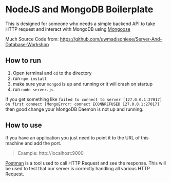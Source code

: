 # NodeJS and MongoDB Boilerplate

This is designed for someone who needs a simple backend API to take HTTP request and interact with MongoDB using [Mongoose](http://mongoosejs.com/)

Much Source Code from: https://github.com/uwmadisonieee/Server-And-Database-Workshop 

## How to run

1. Open terminal and `cd` to the directory
2. run `npm install`
3. make sure your `mongod` is up and running or it will crash on startup
4. run `node server.js`
	
If you get something like `failed to connect to server [127.0.0.1:27017] on first connect [MongoError: connect ECONNREFUSED 127.0.0.1:27017]` then good change your MongoDB Daemon is not up and running.

## How to use

If you have an application you just need to point it to the URL of this machine and add the port.

> Example: http://localhost:9000

[Postman](https://www.getpostman.com/) is a tool used to call HTTP Request and see the response. This will be used to test that our server is correctly handling all various HTTP Request.

